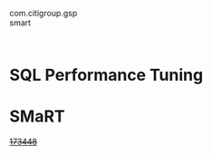 com.citigroup.gsp  
smart  

<code>                                                                                                                                                                    </code>

# SQL Performance Tuning

# SMaRT
~~[173448](https://github.com/WillaFan/Software-engineering-papers-and-tools/tree/main/ICG/scripts)~~  
